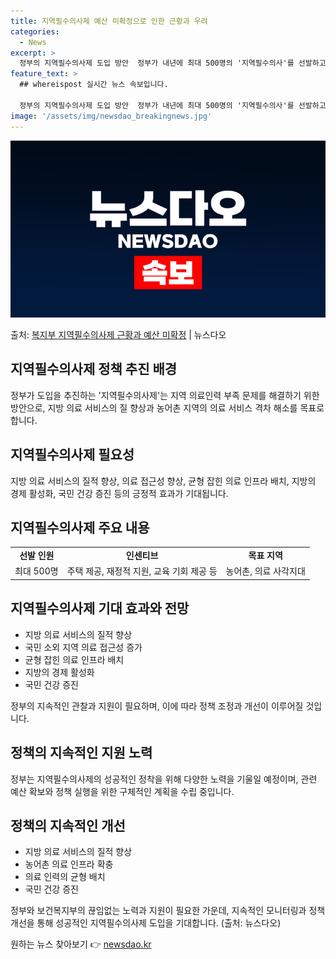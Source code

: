 ```yaml
---
title: 지역필수의사제 예산 미확정으로 인한 근황과 우려
categories:
  - News
excerpt: >
  정부의 지역필수의사제 도입 방안  정부가 내년에 최대 500명의 '지역필수의사'를 선발하고 이를 위해 주택 …
feature_text: >
  ## whereispost 실시간 뉴스 속보입니다.

  정부의 지역필수의사제 도입 방안  정부가 내년에 최대 500명의 '지역필수의사'를 선발하고 이를 위해 주택 …
image: '/assets/img/newsdao_breakingnews.jpg'
---
```


![뉴스다오 속보](/assets/img/newsdao_breakingnews.jpg)

<p>출처: <a href="https://newsdao.kr/4475" rel="dofollow">복지부 지역필수의사제 근황과 예산 미확정</a> | 뉴스다오</p>

<h2 data-ke-size="size26">지역필수의사제 정책 추진 배경</h2>
<p data-ke-size="size16">정부가 도입을 추진하는 '지역필수의사제'는 지역 의료인력 부족 문제를 해결하기 위한 방안으로, 지방 의료 서비스의 질 향상과 농어촌 지역의 의료 서비스 격차 해소를 목표로 합니다.</p>

<h2 data-ke-size="size26">지역필수의사제 필요성</h2>
<p data-ke-size="size16">지방 의료 서비스의 질적 향상, 의료 접근성 향상, 균형 잡힌 의료 인프라 배치, 지방의 경제 활성화, 국민 건강 증진 등의 긍정적 효과가 기대됩니다.</p>

<h2 data-ke-size="size26">지역필수의사제 주요 내용</h2>
<table>
	<tr>
		<td style="text-align: center; height: 17px;"><b>선발 인원</b></td>
		<td style="text-align: center; height: 17px;"><b>인센티브</b></td>
		<td style="text-align: center; height: 17px;"><b>목표 지역</b></td>
	</tr>
	<tr>
		<td style="text-align: center; height: 17px;">최대 500명</td>
		<td style="text-align: center; height: 17px;">주택 제공, 재정적 지원, 교육 기회 제공 등</td>
		<td style="text-align: center; height: 17px;">농어촌, 의료 사각지대</td>
	</tr>
</table>

<h2 data-ke-size="size26">지역필수의사제 기대 효과와 전망</h2>
<ul>
	<li>지방 의료 서비스의 질적 향상</li>
	<li>국민 소외 지역 의료 접근성 증가</li>
	<li>균형 잡힌 의료 인프라 배치</li>
	<li>지방의 경제 활성화</li>
	<li>국민 건강 증진</li>
</ul>
<p data-ke-size="size16">정부의 지속적인 관찰과 지원이 필요하며, 이에 따라 정책 조정과 개선이 이루어질 것입니다.</p>

<h2 data-ke-size="size26">정책의 지속적인 지원 노력</h2>
<p data-ke-size="size16">정부는 지역필수의사제의 성공적인 정착을 위해 다양한 노력을 기울일 예정이며, 관련 예산 확보와 정책 실행을 위한 구체적인 계획을 수립 중입니다.</p>

<h2 data-ke-size="size26">정책의 지속적인 개선</h2>
<ul>
	<li>지방 의료 서비스의 질적 향상</li>
	<li>농어촌 의료 인프라 확충</li>
	<li>의료 인력의 균형 배치</li>
	<li>국민 건강 증진</li>
</ul>
<p data-ke-size="size16">정부와 보건복지부의 끊임없는 노력과 지원이 필요한 가운데, 지속적인 모니터링과 정책 개선을 통해 성공적인 지역필수의사제 도입을 기대합니다. (출처: 뉴스다오)</p> 

원하는 뉴스 찾아보기 👉 <a href="https://newsdao.kr" rel="dofollow">newsdao.kr</a>


